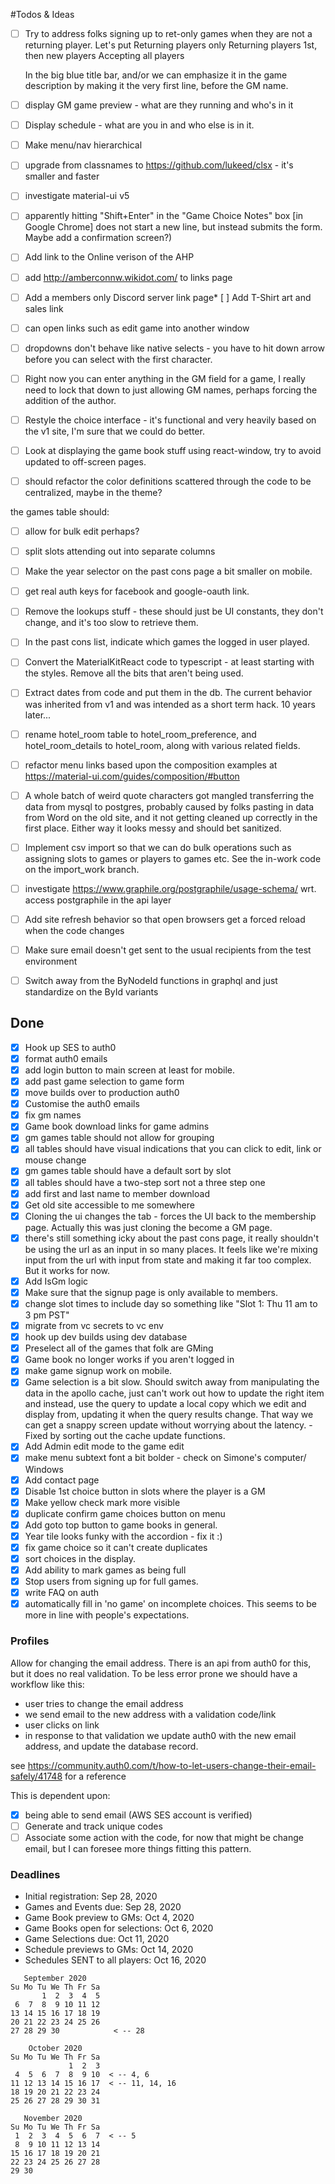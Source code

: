 #Todos & Ideas


* [ ]  Try to address folks signing up to ret-only games when they are not a returning player. 
    Let's put
    Returning players only
    Returning players 1st, then new players
    Accepting all players
    
    In the big blue title bar,  and/or we can emphasize it in the game description by making it the very first line, before the GM name.

* [ ] display GM game preview - what are they running and who's in it
* [ ] Display schedule - what are you in and who else is in it.

* [ ] Make menu/nav hierarchical
* [ ] upgrade from classnames to https://github.com/lukeed/clsx - it's smaller and faster
* [ ] investigate material-ui v5
  
* [ ] apparently hitting "Shift+Enter" in the "Game Choice Notes" box [in Google Chrome] does not start a new line, but instead submits the form. Maybe add a confirmation screen?)

* [ ] Add link to the Online verison of the AHP
  
* [ ] add http://amberconnw.wikidot.com/ to links page
* [ ] Add a members only Discord server link page* [ ] Add T-Shirt art and sales link

* [ ] can open links such as edit game into another window
* [ ] dropdowns don't behave like native selects - you have to hit down arrow before you can select with the first character.
* [ ] Right now you can enter anything in the GM field for a game, I really need to lock that down to just allowing GM names, perhaps forcing the addition of the author.
* [ ] Restyle the choice interface - it's functional and very heavily based on the v1 site, I'm sure that we could do better.
* [ ] Look at displaying the game book stuff using react-window, try to avoid updated to off-screen pages.
* [ ] should refactor the color definitions scattered through the code to be centralized, maybe in the theme?

the games table should:
* [ ] allow for bulk edit perhaps?
* [ ] split slots attending out into separate columns

* [ ] Make the year selector on the past cons page a bit smaller on mobile.
* [ ] get real auth keys for facebook and google-oauth link.
* [ ] Remove the lookups stuff - these should just be UI constants, they don't change, and it's too slow to retrieve them.
* [ ] In the past cons list, indicate which games the logged in user played.
* [ ] Convert the MaterialKitReact code to typescript - at least starting with the styles.  Remove all the bits that aren't being used.
* [ ] Extract dates from code and put them in the db.  The current behavior was inherited from v1 and was intended as a short term hack. 10 years later...
* [ ] rename hotel_room table to hotel_room_preference, and hotel_room_details to hotel_room, along with various related fields.
* [ ] refactor menu links based upon the composition examples at https://material-ui.com/guides/composition/#button
* [ ] A whole batch of weird quote characters got mangled transferring the data from mysql to postgres, probably caused by folks pasting in data from Word on the old site, and it not getting cleaned up correctly in the first place.  Either way it looks messy and should bet sanitized.
* [ ] Implement csv import so that we can do bulk operations such as assigning slots to games or players to games etc.  See the in-work code on the import_work branch.
* [ ] investigate https://www.graphile.org/postgraphile/usage-schema/ wrt. access postgraphile in the api layer
* [ ] Add site refresh behavior so that open browsers get a forced reload when the code changes
* [ ] Make sure email doesn't get sent to the usual recipients from the test environment
* [ ] Switch away from the ByNodeId functions in graphql and just standardize on the ById variants

## Done

* [x] Hook up SES to auth0
* [x] format auth0 emails
* [x] add login button to main screen at least for mobile.
* [x] add past game selection to game form
* [x] move builds over to production auth0
* [x] Customise the auth0 emails
* [x] fix gm names
* [x] Game book download links for game admins
* [x] gm games table should not allow for grouping
* [x] all tables should have visual indications that you can click to edit, link or mouse change
* [x] gm games table should have a default sort by slot
* [x] all tables should have a two-step sort not a three step one
* [x] add first and last name to member download
* [x] Get old site accessible to me somewhere
* [x] Cloning the ui changes the tab - forces the UI back to the membership page. Actually this was just cloning the become a GM page.
* [x] there's still something icky about the past cons page, it really shouldn't be using the url as an input in so many places.  It feels like we're mixing input from the url with input from state and making it far too complex. But it works for now.
* [x] Add IsGm logic
* [x] Make sure that the signup page is only available to members.
* [x] change slot times to include day so something like "Slot 1: Thu 11 am to 3 pm PST"
* [x] migrate from vc secrets to vc env
* [x] hook up dev builds using dev database
* [x] Preselect all of the games that folk are GMing
* [x] Game book no longer works if you aren't logged in
* [x] make game signup work on mobile.
* [x] Game selection is a bit slow. Should switch away from manipulating the data in the apollo cache, just can't work out how to update the right item and instead, use the query to update a local copy which we edit and display from, updating it when the query results change.  That way we can get a snappy screen update without worrying about the latency. - Fixed by sorting out the cache update functions.
* [x] Add Admin edit mode to the game edit
* [x] make menu subtext font a bit bolder - check on Simone's computer/ Windows
* [x] Add contact page
* [x] Disable 1st choice button in slots where the player is a GM
* [x] Make yellow check mark more visible
* [x] duplicate confirm game choices button on menu
* [x] Add goto top button to game books in general.
* [x] Year tile looks funky with the accordion - fix it :)
* [x] fix game choice so it can't create duplicates
* [x] sort choices in the display.
* [x] Add ability to mark games as being full
* [x] Stop users from signing up for full games.
* [x] write FAQ on auth
* [x] automatically fill in 'no game' on incomplete choices.  This seems to be more in line with people's expectations.  

### Profiles

Allow for changing the email address. There is an api from auth0 for this, but it does no real validation. To be less error prone we should have a workflow like this:

   * user tries to change the email address
   * we send email to the new address with a validation code/link
   * user clicks on link
   * in response to that validation we update auth0 with the new email address, and update the database record.

see https://community.auth0.com/t/how-to-let-users-change-their-email-safely/41748 for a reference    

This is dependent upon:
  * [x] being able to send email (AWS SES account is verified)
  * [ ] Generate and track unique codes
  * [ ] Associate some action with the code, for now that might be change email, but I can foresee more things fitting this pattern.

### Deadlines

* Initial registration: Sep 28, 2020
* Games and Events due: Sep 28, 2020
* Game Book preview to GMs: Oct 4, 2020
* Game Books open for selections: Oct 6, 2020
* Game Selections due: Oct 11, 2020
* Schedule previews to GMs: Oct 14, 2020
* Schedules SENT to all players: Oct 16, 2020

```
   September 2020
Su Mo Tu We Th Fr Sa
       1  2  3  4  5
 6  7  8  9 10 11 12
13 14 15 16 17 18 19
20 21 22 23 24 25 26
27 28 29 30            < -- 28

    October 2020
Su Mo Tu We Th Fr Sa
             1  2  3
 4  5  6  7  8  9 10  < -- 4, 6
11 12 13 14 15 16 17  < -- 11, 14, 16
18 19 20 21 22 23 24
25 26 27 28 29 30 31

   November 2020
Su Mo Tu We Th Fr Sa
 1  2  3  4  5  6  7  < -- 5
 8  9 10 11 12 13 14
15 16 17 18 19 20 21
22 23 24 25 26 27 28
29 30

```

